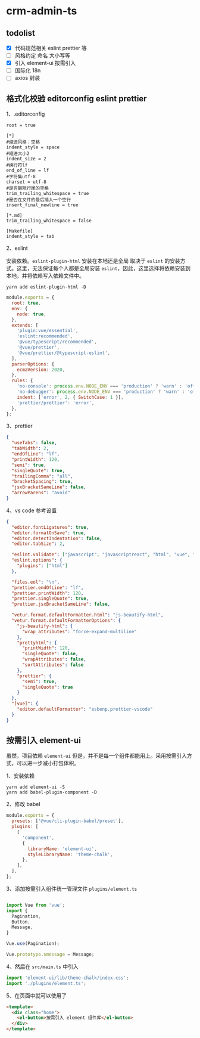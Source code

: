 # crm-admin-ts

## todolist

- [x] 代码规范相关 eslint prettier 等
- [ ] 风格约定 命名 大小写等
- [x] 引入 element-ui 按需引入
- [ ] 国际化 18n
- [ ] axios 封装

## 格式化校验 editorconfig eslint prettier

1、.editorconfig

```
root = true

[*]
#缩进风格：空格
indent_style = space
#缩进大小2
indent_size = 2
#换行符lf
end_of_line = lf
#字符集utf-8
charset = utf-8
#是否删除行尾的空格
trim_trailing_whitespace = true
#是否在文件的最后插入一个空行
insert_final_newline = true

[*.md]
trim_trailing_whitespace = false

[Makefile]
indent_style = tab
```

2、eslint

安装依赖。`eslint-plugin-html` 安装在本地还是全局 取决于 `eslint` 的安装方式。这里，无法保证每个人都是全局安装 `eslint`，因此，这里选择将依赖安装到本地，并将依赖写入依赖文件中。

```
yarn add eslint-plugin-html -D
```

```js
module.exports = {
  root: true,
  env: {
    node: true,
  },
  extends: [
    'plugin:vue/essential',
    'eslint:recommended',
    '@vue/typescript/recommended',
    '@vue/prettier',
    '@vue/prettier/@typescript-eslint',
  ],
  parserOptions: {
    ecmaVersion: 2020,
  },
  rules: {
    'no-console': process.env.NODE_ENV === 'production' ? 'warn' : 'off',
    'no-debugger': process.env.NODE_ENV === 'production' ? 'warn' : 'off',
    indent: ['error', 2, { SwitchCase: 1 }],
    'prettier/prettier': 'error',
  },
};
```

3、prettier

```json
{
  "useTabs": false,
  "tabWidth": 2,
  "endOfLine": "lf",
  "printWidth": 120,
  "semi": true,
  "singleQuote": true,
  "trailingComma": "all",
  "bracketSpacing": true,
  "jsxBracketSameLine": false,
  "arrowParens": "avoid"
}
```

4、vs code 参考设置

```json
{
  "editor.fontLigatures": true,
  "editor.formatOnSave": true,
  "editor.detectIndentation": false,
  "editor.tabSize": 2,

  "eslint.validate": ["javascript", "javascriptreact", "html", "vue", "typescript"],
  "eslint.options": {
    "plugins": ["html"]
  },

  "files.eol": "\n",
  "prettier.endOfLine": "lf",
  "prettier.printWidth": 120,
  "prettier.singleQuote": true,
  "prettier.jsxBracketSameLine": false,

  "vetur.format.defaultFormatter.html": "js-beautify-html",
  "vetur.format.defaultFormatterOptions": {
    "js-beautify-html": {
      "wrap_attributes": "force-expand-multiline"
    },
    "prettyhtml": {
      "printWidth": 120,
      "singleQuote": false,
      "wrapAttributes": false,
      "sortAttributes": false
    },
    "prettier": {
      "semi": true,
      "singleQuote": true
    }
  },
  "[vue]": {
    "editor.defaultFormatter": "esbenp.prettier-vscode"
  }
}
```

## 按需引入 element-ui

虽然，项目依赖 `element-ui` 但是，并不是每一个组件都能用上。采用按需引入方式，可以进一步减小打包体积。

1、安装依赖

```
yarn add element-ui -S
yarn add babel-plugin-component -D
```

2、修改 babel

```js
module.exports = {
  presets: ['@vue/cli-plugin-babel/preset'],
  plugins: [
    [
      'component',
      {
        libraryName: 'element-ui',
        styleLibraryName: 'theme-chalk',
      },
    ],
  ],
};
```

3、添加按需引入组件统一管理文件 `plugins/element.ts`

```ts

import Vue from 'vue';
import {
  Pagination,
  Button,
  Message,
}

Vue.use(Pagination);

Vue.prototype.$message = Message;
```

4、然后在 `src/main.ts` 中引入

```ts
import 'element-ui/lib/theme-chalk/index.css';
import './plugins/element.ts';
```

5、在页面中就可以使用了

```html
<template>
  <div class="home">
    <el-button>按需引入 element 组件库</el-button>
  </div>
</template>
```

